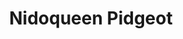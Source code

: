 ---
title: Nidoqueen Pidgeot
layout: deck
era: RS-PK
in_progress: true
description: Yaaass Queen
achievements:
links:
  - href: https://holonresearchtower.com/decks?identifier=nidoqueen-frlg
    title: Holon Research Tower
cards:
  pokemon:
    - name: Nidoran ♀
      set: RG
      number: 70
      quantity: 4
    - name: Nidorina
      set: RG
      number: 40
      quantity: 3
      missing_count: 2
    - name: Nidoqueen
      set: RG
      number: 9
      quantity: 3
      missing_count: 1
    - name: Nidoqueen
      set: DF
      number: 7
      quantity: 1
      missing_count: 1
    - name: Pidgey
      set: RG
      number: 73
      quantity: 3
    - name: Pidgeotto
      set: RG
      number: 45
      quantity: 2
    - name: Pidgeot
      set: RG
      number: 10
      quantity: 2
      missing_count: 1
    - name: Feebas
      set: EM
      number: 49
      quantity: 1
    - name: Milotic
      set: HL
      number: 12
      quantity: 1
      missing_count: 1
    - name: Holon's Magneton
      set: DS
      number: 22
      quantity: 1
  trainers:
    - name: Rocket's Admin.
      set: TRR
      number: 86
      quantity: 4
    - name: Celio's Network
      set: CG
      number: 73
      quantity: 4
    - name: Steven's Advice
      set: PK
      number: 83
      quantity: 4
    - name: Mr. Briney's Compassion
      set: DR
      number: 87
      quantity: 2
    - name: Rare Candy
      set: HP
      number: 90
      quantity: 4
    - name: Great Ball
      set: PK
      number: 77
      quantity: 4
    - name: VS Seeker
      set: RG
      number: 100
      quantity: 1
    - name: Pokémon Retriever
      set: TRR
      number: 84
      quantity: 1
    - name: Desert Ruins
      set: HL
      number: 88
      quantity: 4
      missing_count: 1
  energy:
    - name: Double Rainbow Energy
      set: CG
      number: 88
      quantity: 4
    - name: Heal Energy
      set: DX
      number: 94
      quantity: 2
    - name: Grass Energy
      set: PK
      number: 103
      quantity: 4
    - name: Fighting Energy
      set: PK
      number: 108
      quantity: 1
---